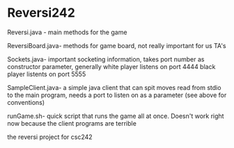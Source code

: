 Reversi242
==========

Reversi.java - main methods for the game

ReversiBoard.java- methods for game board, not really important for us TA's

Sockets.java- important socketing information, takes port number as constructor parameter, generally
	white player listens on port 4444
	black player listents on port 5555

SampleClient.java- a simple java client that can spit moves read from stdio to the main program, needs a port to listen on as a parameter (see above for conventions)

runGame.sh- quick script that runs the game all at once. Doesn't work right now because the client programs are terrible

the reversi project for csc242
